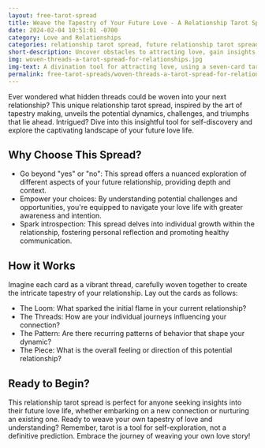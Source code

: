 ```yaml
---
layout: free-tarot-spread
title: Weave the Tapestry of Your Future Love - A Relationship Tarot Spread
date: 2024-02-04 10:51:01 -0700
category: Love and Relationships
categories: relationship tarot spread, future relationship tarot spread, love tarot, tarot for love, tarot insights, relationship guidance, love guidance, future love, tarot readings, occult, witchcraft
short-description: Uncover obstacles to attracting love, gain insights with clarifying cards, and find the way forward in your romantic journey through this powerful love tarot reading. Build connections with precision and embrace a fulfilling love life.
img: woven-threads-a-tarot-spread-for-relationships.jpg
img-text: A divination tool for attracting love, using a seven-card tarot spread with guidance on overcoming obstacles and building connections
permalink: free-tarot-spreads/woven-threads-a-tarot-spread-for-relationships
---
```

Ever wondered what hidden threads could be woven into your next relationship? This unique relationship tarot spread, inspired by the art of tapestry making, unveils the potential dynamics, challenges, and triumphs that lie ahead. Intrigued? Dive into this insightful tool for self-discovery and explore the captivating landscape of your future love life.

## Why Choose This Spread?
* Go beyond "yes" or "no": This spread offers a nuanced exploration of different aspects of your future relationship, providing depth and context.
* Empower your choices: By understanding potential challenges and opportunities, you're equipped to navigate your love life with greater awareness and intention.
* Spark introspection: This spread delves into individual growth within the relationship, fostering personal reflection and promoting healthy communication.

## How it Works
Imagine each card as a vibrant thread, carefully woven together to create the intricate tapestry of your relationship. Lay out the cards as follows:

* The Loom: What sparked the initial flame in your current relationship?
* The Threads: How are your individual journeys influencing your connection?
* The Pattern: Are there recurring patterns of behavior that shape your dynamic?
* The Piece: What is the overall feeling or direction of this potential relationship?

## Ready to Begin?
This relationship tarot spread is perfect for anyone seeking insights into their future love life, whether embarking on a new connection or nurturing an existing one. Ready to weave your own tapestry of love and understanding? Remember, tarot is a tool for self-exploration, not a definitive prediction. Embrace the journey of weaving your own love story!